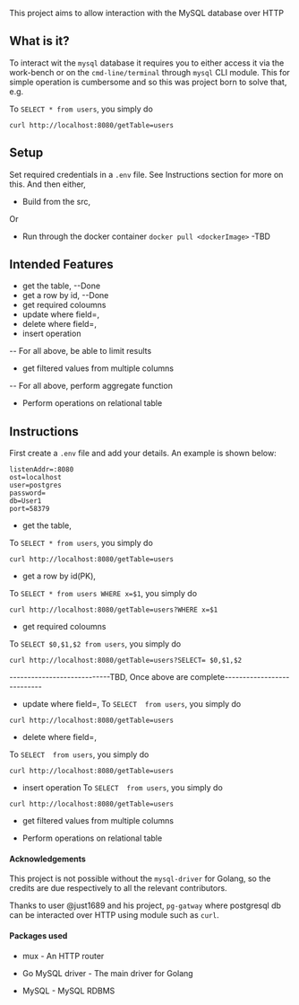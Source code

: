 This project aims to allow interaction with the MySQL database over HTTP


## What is it?

To interact wit the `mysql` database it requires you to either access it via the 
work-bench or on the `cmd-line/terminal` through `mysql` CLI module. This for simple operation
is cumbersome and so this was project born to solve that, e.g.

To `SELECT * from users`, you simply do
```
curl http://localhost:8080/getTable=users
```

## Setup 

Set required credentials in a `.env` file. See Instructions section for more on this. 
And then either,
- Build from the src, 

Or

- Run through the docker container `docker pull <dockerImage>` -TBD


## Intended Features

- get the table, --Done
- get a row by id, --Done
- get required coloumns
- update where field=<value>,
- delete where field=<value>,
- insert operation

-- For all above, be able to limit results

- get filtered values from multiple columns

-- For all above, perform aggregate function

- Perform operations on relational table 



## Instructions

First create a `.env` file and add your details. An example is shown below:
```.env
listenAddr=:8080
ost=localhost
user=postgres
password=
db=User1
port=58379
```

- get the table, 

To `SELECT * from users`, you simply do
```
curl http://localhost:8080/getTable=users
```
- get a row by id(PK), 

To `SELECT * from users WHERE x=$1`, you simply do
```
curl http://localhost:8080/getTable=users?WHERE x=$1
```

- get required coloumns

To `SELECT $0,$1,$2 from users`, you simply do
```
curl http://localhost:8080/getTable=users?SELECT= $0,$1,$2
```

----------------------------TBD, Once above are complete---------------------------

- update where field=<value>,
To `SELECT  from users`, you simply do
```
curl http://localhost:8080/getTable=users
```



- delete where field=<value>,

To `SELECT  from users`, you simply do
```
curl http://localhost:8080/getTable=users
```



- insert operation
To `SELECT  from users`, you simply do
```
curl http://localhost:8080/getTable=users
```



- get filtered values from multiple columns





- Perform operations on relational table 





#### Acknowledgements

This project is not possible without the `mysql-driver` for Golang, so the credits are due respectively to all the relevant contributors.

Thanks to user @just1689 and his project, `pg-gatway` where postgresql db can be interacted 
over HTTP using module such as `curl`.



#### Packages used

- mux - An HTTP router

- Go MySQL driver - The main driver for Golang

- MySQL - MySQL RDBMS